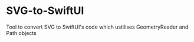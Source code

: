 # SVG-to-SwiftUI
Tool to convert SVG to SwiftUI's code which ustilises GeometryReader and Path objects
